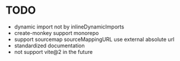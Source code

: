 # TODO

- dynamic import not by inlineDynamicImports
- create-monkey support monorepo
- support sourcemap sourceMappingURL use external absolute url
- standardized documentation
- not support vite@2 in the future
